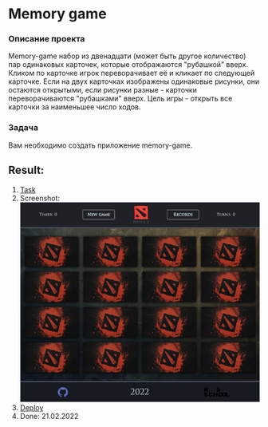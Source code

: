 # Memory game

### Описание проекта
Memory-game набор из двенадцати (может быть другое количество) пар одинаковых карточек, которые отображаются "рубашкой" вверх. Кликом по карточке игрок переворачивает её и кликает по следующей карточке. Если на двух карточках изображены одинаковые рисунки, они остаются открытыми, если рисунки разные - карточки переворачиваются "рубашками" вверх. Цель игры - открыть все карточки за наименьшее число ходов.

### Задача
Вам необходимо создать приложение memory-game.

## Result:
1. [Task](https://github.com/rolling-scopes-school/tasks/blob/master/tasks/js30%23/js30-8.md)
2. Screenshot:
![image](dota-2-memory-game/src/assets/img/Dota-2-memory-game-screenshot.png)
3. [Deploy](https://pavelzabalotny.github.io/rspreschool/dota-2-memory-game/)
4. Done: 21.02.2022
